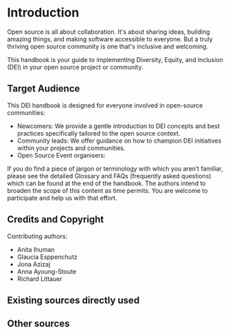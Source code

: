# Introduction 

Open source is all about collaboration. It's about sharing ideas, building amazing things, and making software accessible to everyone. But a truly thriving open source community is one that's inclusive and welcoming.

This handbook is your guide to implementing Diversity, Equity, and Inclusion (DEI) in your open source project or community.

## Target Audience
This DEI handbook is designed for everyone involved in open-source communities:
- Newcomers: We provide a gentle introduction to DEI concepts and best practices specifically tailored to the open source context.
- Community leads: We offer guidance on how to champion DEI initiatives within your projects and communities.
- Open Source Event organisers:

If you do find a piece of jargon or terminology with which you aren’t familiar, please see the detailed Glossary and FAQs (frequently asked questions) which can be found at the end of the handbook. The authors intend to broaden the scope of this content as time permits. You are welcome to participate and help us with that effort.

## Credits and Copyright
Contributing authors:
- Anita Ihuman 
- Glaucia Esppenchutz
- Jona Azizaj
- Anna Ayoung-Stoute
- Richard Littauer

## Existing sources directly used
 
## Other sources
